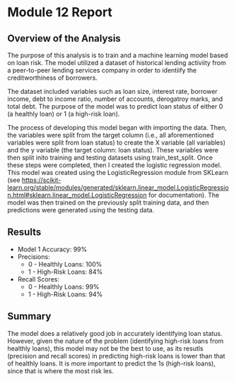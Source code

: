 # Module 12 Report

## Overview of the Analysis

The purpose of this analysis is to train and a machine learning model based on loan risk. The model utilized a dataset of historical lending activiity from a peer-to-peer lending services company in order to identiify the creditworthiness of borrowers.

The dataset included variables such as loan size, interest rate, borrower income, debt to income ratio, number of accounts, derogatroy marks, and total debt. The purpose of the model was to predict loan status of either 0 (a healthly loan) or 1 (a high-risk loan).

The process of developing this model began with importing the data. Then, the variables were split from the target column (i.e., all aforementioned variables were split from loan status) to create the X variable (all variables) and the y variable (the target column: loan status). These variables were then split inito training and testing datasets using train_test_split. Once these steps were completed, then I created the logistic regression model. This model was created using the LogisticRegression module from SKLearn (see https://scikit-learn.org/stable/modules/generated/sklearn.linear_model.LogisticRegression.html#sklearn.linear_model.LogisticRegression for documentation). The model was then trained on the previously split training data, and then predictions were generated using the testing data.

## Results

* Model 1 Accuracy: 99%
* Precisions:
    * 0 - Healthly Loans: 100%
    * 1 - High-Risk Loans: 84%
* Recall Scores:
    * 0 - Healthly Loans: 99%
    * 1 - High-Risk Loans: 94%

## Summary

The model does a relatively good job in accurately identifying loan status. However, given the nature of the problem (identifying high-risk loans from healthly loans), this model may not be the best to use, as its resutls (precision and recall scores) in predicting high-risk loans is lower than that of healthly loans. It is more important to predict the 1s (high-risk loans), since that is where the most risk les.